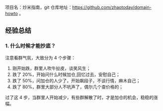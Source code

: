 项目名：炒米指南，git 仓库地址：https://github.com/zhaotoday/domain-howto 。

## 经验总结

### 1. 什么时候才能抄底？

注意看群气氛，大致分为 4 个步骤：

1. 刚开始跌，群里人吹牛扯皮，谈笑风生；
2. 跌了 20%，开始问什么时候加仓,回忆过去，安慰自己；
3. 跌了 50%，问加仓的人少了，开始飙段子，不谈行情，麻木自己；
4. 跌了 80%，群里大部分人不吭声了，偶尔几个查价格的；

过了这 4 步，当群里人开始减少，有些群解散了时，才是加仓的机会，稳稳的涨幅。
